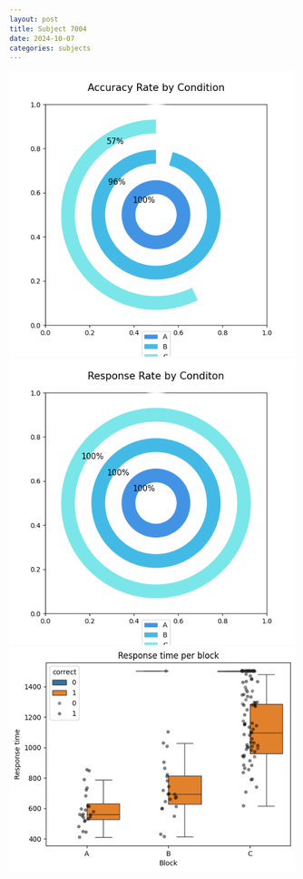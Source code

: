 ```yaml
---
layout: post
title: Subject 7004
date: 2024-10-07
categories: subjects
---
```


![](data/7004/run-6/7004_accuracy_rate.png)
![](data/7004/run-6/7004_response_rate.png)
![](data/7004/run-6/7004_rt.png)
